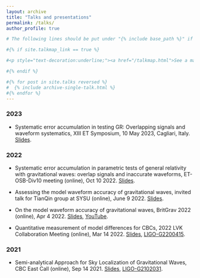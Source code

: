 ```yaml
---
layout: archive
title: "Talks and presentations"
permalink: /talks/
author_profile: true

# The following lines should be put under "{% include base_path %}" if you want them

#{% if site.talkmap_link == true %}

#<p style="text-decoration:underline;"><a href="/talkmap.html">See a map of all the places I've given a talk!</#a></p>

#{% endif %}

#{% for post in site.talks reversed %}
#  {% include archive-single-talk.html %}
#{% endfor %}
---
```

### 2023
* Systematic error accumulation in testing GR: Overlapping signals and waveform systematics, XIII ET Symposium, 10 May 2023, Cagliari, Italy. [Slides](../files/slides/SysError2305ETSymposium.pdf).
  
### 2022
* Systematic error accumulation in parametric tests of general relativity with gravitational waves: overlap signals and inaccurate waveforms, ET-OSB-Div10 meeting (online), Oct 10 2022. [Slides](../files/slides/SysError221010ET.pdf).

* Assessing the model waveform accuracy of gravitational waves, invited talk for TianQin group at SYSU (online), June 9 2022. [Slides](../files/slides/wavediff_toTianQin202206.pdf).
  
* On the model waveform accuracy of gravitational waves, BritGrav 2022 (online), Apr 4 2022. [Slides](../files/slides/wavediff_BritGrav.pdf), [YouTube](https://www.youtube.com/channel/UCi7dJBbZS3DmmHCaLGMKU1A/videos).

* Quantitative measurement of model differences for CBCs, 2022 LVK Collaboration Meeting (online), Mar 14 2022. [Slides](../files/slides/wavediff_LVK2022meeting_PE.pdf), [LIGO-G2200415](https://dcc.ligo.org/LIGO-G2200415).

### 2021
* Semi-analytical Approach for Sky Localization of Gravitational Waves, CBC East Call (online), Sep 14 2021. [Slides](../files/slides/semoloc_report.pdf), [LIGO-G2102031](https://dcc.ligo.org/LIGO-G2102031).
